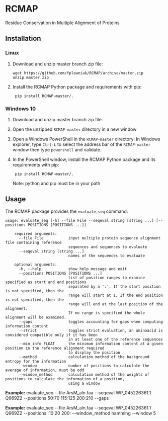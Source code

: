 # RCMAP
Residue Conservation in Multiple Alignment of Proteins

## Installation
### Linux
1. Download and unzip master branch zip file:
    ```
    wget https://github.com/fplewniak/RCMAP/archive/master.zip
    unzip master.zip
    ```  

2. Install the RCMAP Python package and requirements with pip:
 
    <code> pip install RCMAP-master/. </code>
    
### Windows 10
1. Download and unzip master branch zip file.

2. Open the unzipped <code>RCMAP-master</code> directory in a new window

3. Open a Windows PowerShell in the <code>RCMAP-master</code> directory: 
In Windows explorer, type <code>Ctrl-L</code> to select the address bar of 
the <code>RCMAP-master</code> window then type <code>powershell</code> and
validate.

4. In the PowerShell window, install the RCMAP Python package and its 
requirements with pip:

    <code> pip install RCMAP-master/. </code>
    
    Note: python and pip must be in your path
    
## Usage
The RCMAP package provides the <code>evaluate_seq</code> command:
```
usage: evaluate_seq [-h] --file File --seqeval string [string ...] [--positions POSITIONS [POSITIONS ...]]

    required arguments:
      --file File           input multiple protein sequence alignment file containing reference
                            sequences and sequences to evaluate
      --seqeval string [string ...]
                            names of the sequences to evaluate
                            
    optional arguments:
      -h, --help            show help message and exit
      --positions POSITIONS [POSITIONS ...]
                            list of position ranges to examine specified as start and end positions 
                            separated by a ':'. If the start position is not specified, then the
                            range will start at 1. If the end position is not specified, then the
                            range will end at the last position of the alignment. 
                            If no range is specified the whole alignment will be examined.
      --gaps                toggles accounting for gaps when computing information content
      --strict              toggles strict evaluation, an aminoacid is considered compatible only if it has been
                            in at least one of the reference sequences
      --min_info FLOAT      the minimum information content at a given position in the reference alignment required
                            to display the position
      --method              calculation method of the background entropy for the information
      --window              number of positions to calculate the average of information, must be odd
      --window_method       calculation method of the weights of positions to calculate the information of a position, 
                            using a window
```
**Example:** evaluate_seq --file ArsM_aln.faa --seqeval WP_045226361.1 Q969Z2 --positions 50:70 115:125 200:210 --gaps

**Example:** evaluate_seq --file ArsM_aln.faa --seqeval WP_045226361.1 Q969Z2 --positions :10 20 200: --window_method hamming 
--window 5
```
